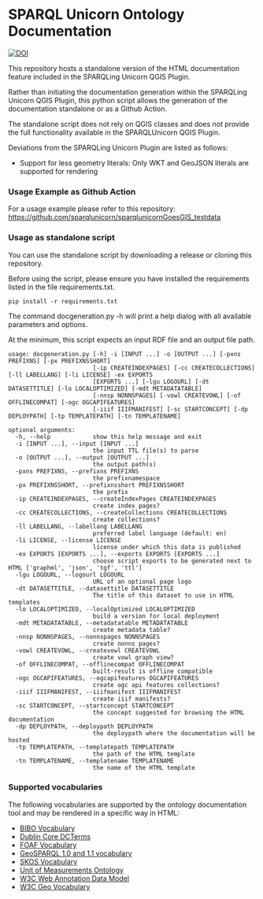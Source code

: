 # SPARQL Unicorn Ontology Documentation

[![DOI](https://zenodo.org/badge/DOI/10.5281/zenodo.8190763.svg)](https://doi.org/10.5281/zenodo.8190763)

This repository hosts a standalone version of the HTML documentation feature included in the SPARQLing Unicorn QGIS Plugin.

Rather than initiating the documentation generation within the SPARQLing Unicorn QGIS Plugin, this python script allows the generation of the documentation standalone or as a Github Action.

The standalone script does not rely on QGIS classes and does not provide the full functionality available in the SPARQLUnicorn QGIS Plugin.

Deviations from the SPARQLing Unicorn Plugin are listed as follows:

* Support for less geometry literals: Only WKT and GeoJSON literals are supported for rendering

### Usage Example as Github Action

For a usage example please refer to this repository:
https://github.com/sparqlunicorn/sparqlunicornGoesGIS_testdata

### Usage as standalone script

You can use the standalone script by downloading a release or cloning this repository.

Before using the script, please ensure you have installed the requirements listed in the file requirements.txt.

```
pip install -r requirements.txt
```

The command docgeneration.py -h will print a help dialog with all available parameters and options.

At the minimum, this script expects an input RDF file and an output file path.

```
usage: docgeneration.py [-h] -i [INPUT ...] -o [OUTPUT ...] [-pxns PREFIXNS] [-px PREFIXNSSHORT]
                        [-ip CREATEINDEXPAGES] [-cc CREATECOLLECTIONS] [-ll LABELLANG] [-li LICENSE] -ex EXPORTS
                        [EXPORTS ...] [-lgu LOGOURL] [-dt DATASETTITLE] [-lo LOCALOPTIMIZED] [-mdt METADATATABLE]
                        [-nnsp NONNSPAGES] [-vowl CREATEVOWL] [-of OFFLINECOMPAT] [-ogc OGCAPIFEATURES]
                        [-iiif IIIFMANIFEST] [-sc STARTCONCEPT] [-dp DEPLOYPATH] [-tp TEMPLATEPATH] [-tn TEMPLATENAME]

optional arguments:
  -h, --help            show this help message and exit
  -i [INPUT ...], --input [INPUT ...]
                        the input TTL file(s) to parse
  -o [OUTPUT ...], --output [OUTPUT ...]
                        the output path(s)
  -pxns PREFIXNS, --prefixns PREFIXNS
                        the prefixnamespace
  -px PREFIXNSSHORT, --prefixnsshort PREFIXNSSHORT
                        the prefix
  -ip CREATEINDEXPAGES, --createIndexPages CREATEINDEXPAGES
                        create index pages?
  -cc CREATECOLLECTIONS, --createCollections CREATECOLLECTIONS
                        create collections?
  -ll LABELLANG, --labellang LABELLANG
                        preferred label language (default: en)
  -li LICENSE, --license LICENSE
                        license under which this data is published
  -ex EXPORTS [EXPORTS ...], --exports EXPORTS [EXPORTS ...]
                        choose script exports to be generated next to HTML ['graphml', 'json', 'tgf', 'ttl']
  -lgu LOGOURL, --logourl LOGOURL
                        URL of an optional page logo
  -dt DATASETTITLE, --datasettitle DATASETTITLE
                        The title of this dataset to use in HTML templates
  -lo LOCALOPTIMIZED, --localOptimized LOCALOPTIMIZED
                        build a version for local deployment
  -mdt METADATATABLE, --metadatatable METADATATABLE
                        create metadata table?
  -nnsp NONNSPAGES, --nonnspages NONNSPAGES
                        create nonns pages?
  -vowl CREATEVOWL, --createvowl CREATEVOWL
                        create vowl graph view?
  -of OFFLINECOMPAT, --offlinecompat OFFLINECOMPAT
                        built-result is offline compatible
  -ogc OGCAPIFEATURES, --ogcapifeatures OGCAPIFEATURES
                        create ogc api features collections?
  -iiif IIIFMANIFEST, --iiifmanifest IIIFMANIFEST
                        create iiif manifests?
  -sc STARTCONCEPT, --startconcept STARTCONCEPT
                        the concept suggested for browsing the HTML documentation
  -dp DEPLOYPATH, --deploypath DEPLOYPATH
                        the deploypath where the documentation will be hosted
  -tp TEMPLATEPATH, --templatepath TEMPLATEPATH
                        the path of the HTML template
  -tn TEMPLATENAME, --templatename TEMPLATENAME
                        the name of the HTML template
```

### Supported vocabularies

The following vocabularies are supported by the ontology documentation tool and may be rendered in a specific way in HTML:
 
* [BIBO Vocabulary](http://purl.org/ontology/bibo/)
* [Dublin Core DCTerms](https://www.dublincore.org/specifications/dublin-core/dcmi-terms/)
* [FOAF Vocabulary](http://xmlns.com/foaf/0.1/)
* [GeoSPARQL 1.0 and 1.1 vocabulary](https://github.com/opengeospatial/ogc-geosparql)
* [SKOS Vocabulary](https://www.w3.org/TR/swbp-skos-core-spec/)
* [Unit of Measurements Ontology](https://github.com/HajoRijgersberg/OM)
* [W3C Web Annotation Data Model](https://www.w3.org/TR/annotation-model/)
* [W3C Geo Vocabulary](https://www.w3.org/2003/01/geo/)
